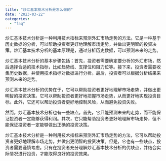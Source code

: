 ```yaml
---
title: "炒汇基本技术分析是怎么做的"
date: "2023-03-22"
categories: 
  - "faq"
---
```


炒汇基本技术分析是一种利用技术指标来预测外汇市场走势的方法。它是一种基于历史数据的分析，可以帮助投资者更好地理解市场走势，并做出更明智的投资决策。炒汇基本技术分析的基本原理是，通过分析历史数据，可以预测未来的走势。

炒汇基本技术分析的基本步骤包括：首先，投资者需要确定要分析的外汇市场，然后选择合适的技术指标，比如趋势线、支撑位和阻力位等。接下来，投资者需要收集历史数据，并使用技术指标对数据进行分析。最后，投资者可以根据分析结果来预测未来的走势。

炒汇基本技术分析的优势在于，它可以帮助投资者更好地理解市场走势，并做出更明智的投资决策。它可以帮助投资者更好地把握市场走势，从而更好地实现投资目标。此外，它还可以帮助投资者更好地控制风险，从而避免投资失败。

然而，炒汇基本技术分析也有一些缺点。首先，它只能预测未来的走势，而不能保证投资者一定能够获得利润。其次，它只能帮助投资者更好地理解市场走势，但不能保证投资者一定能够做出正确的投资决策。

炒汇基本技术分析是一种利用技术指标来预测外汇市场走势的方法，它可以帮助投资者更好地理解市场走势，并做出更明智的投资决策。但是，它也有一些缺点，投资者需要谨慎考虑。只有在投资者充分理解炒汇基本技术分析的优缺点，并结合实际情况进行投资，才能取得良好的投资效果。

